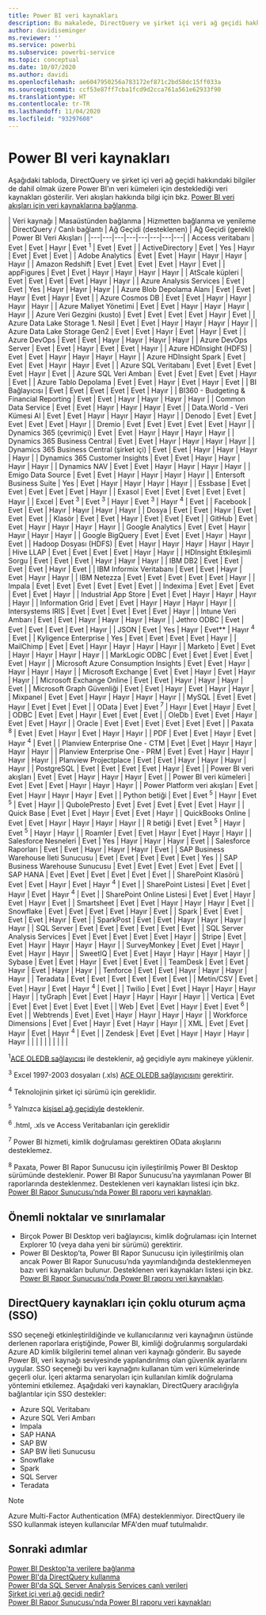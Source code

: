 ```yaml
---
title: Power BI veri kaynakları
description: Bu makalede, DirectQuery ve şirket içi veri ağ geçidi hakkındaki bilgiler de dahil olmak üzere Power BI’ın desteklediği veri kaynakları listelenir.
author: davidiseminger
ms.reviewer: ''
ms.service: powerbi
ms.subservice: powerbi-service
ms.topic: conceptual
ms.date: 10/07/2020
ms.author: davidi
ms.openlocfilehash: ae6047950256a783172ef871c2bd58dc15ff033a
ms.sourcegitcommit: ccf53e87ff7cba1fcd9d2cca761a561e62933f90
ms.translationtype: HT
ms.contentlocale: tr-TR
ms.lasthandoff: 11/04/2020
ms.locfileid: "93297608"
---
```

# <a name="power-bi-data-sources"></a>Power BI veri kaynakları

Aşağıdaki tabloda, DirectQuery ve şirket içi veri ağ geçidi hakkındaki bilgiler de dahil olmak üzere Power BI’ın veri kümeleri için desteklediği veri kaynakları gösterilir. Veri akışları hakkında bilgi için bkz. [Power BI veri akışları için veri kaynaklarına bağlanma](../transform-model/service-dataflows-data-sources.md).

| Veri kaynağı | Masaüstünden bağlanma | Hizmetten bağlanma ve yenileme | DirectQuery / Canlı bağlantı | Ağ Geçidi (desteklenen) | Ağ Geçidi (gerekli) | Power BI Veri Akışları |
|---|---|---|---|---|---|---|---|
| Access veritabanı | Evet | Evet | Hayır | Evet <sup>1</sup> | Evet | Evet |
| ActiveDirectory | Evet | Yes | Hayır | Evet | Evet | Evet |
| Adobe Analytics | Evet | Evet | Hayır | Hayır | Hayır | Hayır |
| Amazon Redshift | Evet | Evet | Evet | Evet | Hayır | Evet |
| appFigures | Evet | Evet | Hayır | Hayır | Hayır | Hayır |
| AtScale küpleri | Evet | Evet | Evet | Evet | Hayır | Hayır |
| Azure Analysis Services | Evet | Evet | Yes | Hayır | Hayır | Hayır |
| Azure Blob Depolama Alanı | Evet | Evet | Hayır | Evet | Hayır | Evet |
| Azure Cosmos DB | Evet | Evet | Hayır | Hayır | Hayır | Hayır |
| Azure Maliyet Yönetimi | Evet | Evet | Hayır | Hayır | Hayır | Hayır |
| Azure Veri Gezgini (kusto) | Evet | Evet | Evet | Evet | Hayır | Evet |
| Azure Data Lake Storage 1. Nesil | Evet | Evet | Hayır | Hayır | Hayır | Hayır |
| Azure Data Lake Storage Gen2 | Evet | Evet | Hayır | Evet | Hayır | Evet |
| Azure DevOps | Evet | Evet | Hayır | Hayır | Hayır | Hayır |
| Azure DevOps Server | Evet | Evet | Hayır | Evet | Evet | Hayır |
| Azure HDInsight (HDFS) | Evet | Evet | Hayır | Hayır | Hayır | Hayır |
| Azure HDInsight Spark | Evet | Evet | Evet | Hayır | Hayır | Evet |
| Azure SQL Veritabanı | Evet | Evet | Evet | Evet | Hayır | Evet |
| Azure SQL Veri Ambarı | Evet | Evet | Evet | Evet | Hayır | Evet |
| Azure Tablo Depolama | Evet | Evet | Hayır | Evet | Hayır | Evet |
| BI Bağlayıcısı | Evet | Evet | Evet | Evet | Evet | Hayır |
| BI360 - Budgeting & Financial Reporting | Evet | Evet | Hayır | Hayır | Hayır | Hayır |
| Common Data Service | Evet | Evet | Hayır | Hayır | Hayır | Evet |
| Data.World - Veri Kümesi Al | Evet | Evet | Hayır | Hayır | Hayır | Hayır |
| Denodo | Evet | Evet | Evet | Evet | Evet | Hayır |
| Dremio | Evet | Evet | Evet | Evet | Evet | Hayır |
| Dynamics 365 (çevrimiçi) | Evet | Evet | Hayır | Hayır | Hayır | Hayır |
| Dynamics 365 Business Central | Evet | Evet | Hayır | Hayır | Hayır | Hayır |
| Dynamics 365 Business Central (şirket içi) | Evet | Evet | Hayır | Hayır | Hayır | Hayır |
| Dynamics 365 Customer Insights | Evet | Evet | Hayır | Hayır | Hayır | Hayır |
| Dynamics NAV | Evet | Evet | Hayır | Hayır | Hayır | Hayır |
| Emigo Data Source | Evet | Evet | Hayır | Hayır | Hayır | Hayır |
| Entersoft Business Suite | Yes | Evet | Hayır | Hayır | Hayır | Hayır |
| Essbase | Evet | Evet | Evet | Evet | Evet | Hayır |
| Exasol | Evet | Evet | Evet | Evet | Evet | Hayır |
| Excel | Evet <sup>3</sup> | Evet <sup>3</sup> | Hayır | Evet <sup>3</sup> | Hayır <sup>4</sup> | Evet |
| Facebook | Evet | Evet | Hayır | Hayır | Hayır | Hayır |
| Dosya | Evet | Evet | Hayır | Evet | Evet | Evet |
| Klasör | Evet | Evet | Hayır | Evet | Evet | Evet |
| GitHub | Evet | Evet | Hayır | Hayır | Hayır | Hayır |
| Google Analytics | Evet | Evet | Hayır | Hayır | Hayır | Hayır |
| Google BigQuery | Evet | Evet | Evet | Hayır | Hayır | Evet |
| Hadoop Dosyası (HDFS) | Evet | Hayır | Hayır | Hayır | Hayır | Hayır |
| Hive LLAP | Evet | Evet | Evet | Evet | Hayır | Hayır |
| HDInsight Etkileşimli Sorgu | Evet | Evet | Evet | Hayır | Hayır | Hayır |
| IBM DB2 | Evet | Evet | Evet | Evet | Hayır | Evet |
| IBM Informix Veritabanı | Evet | Evet | Hayır | Evet | Hayır | Hayır |
| IBM Netezza | Evet | Evet | Evet | Evet | Evet | Hayır |
| Impala | Evet | Evet | Evet | Evet | Evet | Evet |
| Indexima | Evet | Evet | Evet | Evet | Evet | Hayır |
| Industrial App Store | Evet | Evet | Hayır | Hayır | Hayır | Hayır |
| Information Grid | Evet | Evet | Hayır | Hayır | Hayır | Hayır |
| Intersystems IRIS | Evet | Evet | Evet | Evet | Evet | Hayır |
| Intune Veri Ambarı | Evet | Evet | Hayır | Hayır | Hayır | Hayır |
| Jethro ODBC | Evet | Evet | Evet | Evet | Evet | Hayır |
| JSON | Evet | Yes | Hayır | Evet** | Hayır <sup>4</sup> | Evet |
| Kyligence Enterprise | Yes | Evet | Evet | Evet | Evet | Hayır |
| MailChimp | Evet | Evet | Hayır | Hayır | Hayır | Hayır |
| Marketo | Evet | Evet | Hayır | Hayır | Hayır | Hayır |
| MarkLogic ODBC | Evet | Evet | Evet | Evet | Evet | Hayır |
| Microsoft Azure Consumption Insights | Evet | Evet | Hayır | Hayır | Hayır | Hayır |
| Microsoft Exchange | Evet | Evet | Hayır | Evet | Hayır | Hayır |
| Microsoft Exchange Online | Evet | Evet | Hayır | Hayır | Hayır | Evet |
| Microsoft Graph Güvenliği | Evet | Evet | Hayır | Evet | Hayır | Hayır |
| Mixpanel | Evet | Evet | Hayır | Hayır | Hayır | Hayır |
| MySQL | Evet | Evet | Hayır | Evet | Evet | Evet |
| OData | Evet | Evet <sup>7</sup> | Hayır | Evet | Hayır | Evet |
| ODBC | Evet | Evet | Hayır | Evet | Evet | Evet |
| OleDb | Evet | Evet | Hayır | Evet | Evet | Hayır |
| Oracle | Evet | Evet | Evet | Evet | Evet | Evet |
| Paxata <sup>8</sup> | Evet | Evet | Hayır | Evet | Hayır | Hayır |
| PDF | Evet | Evet | Hayır | Evet | Hayır <sup>4</sup> | Evet |
| Planview Enterprise One - CTM | Evet | Evet | Hayır | Hayır | Hayır | Hayır |
| Planview Enterprise One - PRM | Evet | Evet | Hayır | Hayır | Hayır | Hayır |
| Planview Projectplace | Evet | Evet | Hayır | Hayır | Hayır | Hayır |
| PostgreSQL | Evet | Evet | Evet | Evet | Hayır | Evet |
| Power BI veri akışları | Evet | Evet | Hayır | Hayır | Hayır | Evet |
| Power BI veri kümeleri | Evet | Evet | Evet | Hayır | Hayır | Hayır |
| Power Platform veri akışları | Evet | Evet | Hayır | Hayır | Hayır | Evet |
| Python betiği | Evet | Evet <sup>5</sup> | Hayır | Evet <sup>5</sup> | Evet | Hayır |
| QubolePresto | Evet | Evet | Evet | Evet | Evet | Hayır |
| Quick Base | Evet | Evet | Hayır | Evet | Evet | Hayır |
| QuickBooks Online | Evet | Evet | Hayır | Hayır | Hayır | Hayır |
| R betiği | Evet | Evet <sup>5</sup> | Hayır | Evet <sup>5</sup> | Hayır | Hayır |
| Roamler | Evet | Evet | Hayır | Evet | Hayır | Hayır |
| Salesforce Nesneleri | Evet | Yes | Hayır | Hayır | Hayır | Evet |
| Salesforce Raporları | Evet | Evet | Hayır | Hayır | Hayır | Evet |
| SAP Business Warehouse İleti Sunucusu | Evet | Evet | Evet | Evet | Evet | Yes |
| SAP Business Warehouse Sunucusu | Evet | Evet | Evet | Evet | Evet | Evet |
| SAP HANA | Evet | Evet | Evet | Evet | Evet | Evet |
| SharePoint Klasörü | Evet | Evet | Hayır | Evet | Hayır <sup>4</sup> | Evet |
| SharePoint Listesi | Evet | Evet | Hayır | Evet | Hayır <sup>4</sup> | Evet |
| SharePoint Online Listesi | Evet | Evet | Hayır | Evet | Hayır | Evet |
| Smartsheet | Evet | Evet | Hayır | Hayır | Hayır | Evet |
| Snowflake | Evet | Evet | Evet | Evet | Hayır | Evet |
| Spark | Evet | Evet | Evet | Evet | Hayır | Evet |
| SparkPost | Evet | Evet | Hayır | Hayır | Hayır | Hayır |
| SQL Server | Evet | Evet | Evet | Evet | Evet | Evet |
| SQL Server Analysis Services | Evet | Evet | Evet | Evet | Evet | Hayır |
| Stripe | Evet | Evet | Hayır | Hayır | Hayır | Hayır |
| SurveyMonkey | Evet | Evet | Hayır | Evet | Hayır | Hayır |
| SweetIQ | Evet | Evet | Hayır | Hayır | Hayır | Hayır |
| Sybase | Evet | Evet | Hayır | Evet | Evet | Evet |
| TeamDesk | Evet | Evet | Hayır | Evet | Hayır | Hayır |
| Tenforce | Evet | Evet | Hayır | Hayır | Hayır | Hayır |
| Teradata | Evet | Evet | Evet | Evet | Evet | Evet |
| Metin/CSV | Evet | Evet | Hayır | Evet | Hayır <sup>4</sup> | Evet |
| Twilio | Evet | Evet | Hayır | Hayır | Hayır | Hayır |
| tyGraph | Evet | Evet | Hayır | Hayır | Hayır | Hayır |
| Vertica | Evet | Evet | Evet | Evet | Evet | Evet |
| Web | Evet | Evet | Hayır | Evet | Evet <sup>6</sup> | Evet |
| Webtrends | Evet | Evet | Hayır | Hayır | Hayır | Hayır |
| Workforce Dimensions | Evet | Evet | Hayır | Evet | Hayır | Hayır |
| XML | Evet | Evet | Hayır | Evet | Hayır <sup>4</sup> | Evet |
| Zendesk | Evet | Evet | Hayır | Hayır | Hayır | Hayır |
| | | | | | | | |

<sup>1</sup>[ACE OLEDB sağlayıcısı](https://www.microsoft.com/download/details.aspx?id=54920) ile desteklenir, ağ geçidiyle aynı makineye yüklenir.

<sup>3</sup> Excel 1997-2003 dosyaları (.xls) [ACE OLEDB sağlayıcısını](https://www.microsoft.com/download/details.aspx?id=54920) gerektirir.

<sup>4</sup> Teknolojinin şirket içi sürümü için gereklidir.

<sup>5</sup> Yalnızca [kişisel ağ geçidiyle](service-gateway-personal-mode.md) desteklenir.

<sup>6</sup> .html, .xls ve Access Veritabanları için gereklidir

<sup>7</sup> Power BI hizmeti, kimlik doğrulaması gerektiren OData akışlarını desteklemez.

<sup>8</sup> Paxata, Power BI Rapor Sunucusu için iyileştirilmiş Power BI Desktop sürümünde desteklenir. Power BI Rapor Sunucusu’na yayımlanan Power BI raporlarında desteklenmez. Desteklenen veri kaynakları listesi için bkz. [Power BI Rapor Sunucusu’nda Power BI raporu veri kaynakları](../report-server/data-sources.md).

## <a name="considerations-and-limitations"></a>Önemli noktalar ve sınırlamalar

- Birçok Power BI Desktop veri bağlayıcısı, kimlik doğrulaması için Internet Explorer 10 (veya daha yeni bir sürümü) gerektirir. 
- Power BI Desktop’ta, Power BI Rapor Sunucusu için iyileştirilmiş olan ancak Power BI Rapor Sunucusu’nda yayımlandığında desteklenmeyen bazı veri kaynakları bulunur. Desteklenen veri kaynakları listesi için bkz. [Power BI Rapor Sunucusu’nda Power BI raporu veri kaynakları](../report-server/data-sources.md).

## <a name="single-sign-on-sso-for-directquery-sources"></a>DirectQuery kaynakları için çoklu oturum açma (SSO)

SSO seçeneği etkinleştirildiğinde ve kullanıcılarınız veri kaynağının üstünde derlenen raporlara eriştiğinde, Power BI, kimliği doğrulanmış sorgulardaki Azure AD kimlik bilgilerini temel alınan veri kaynağı gönderir. Bu sayede Power BI, veri kaynağı seviyesinde yapılandırılmış olan güvenlik ayarlarını uygular.
SSO seçeneği bu veri kaynağını kullanan tüm veri kümelerinde geçerli olur. İçeri aktarma senaryoları için kullanılan kimlik doğrulama yöntemini etkilemez. Aşağıdaki veri kaynakları, DirectQuery aracılığıyla bağlantılar için SSO destekler:

- Azure SQL Veritabanı
- Azure SQL Veri Ambarı
- Impala
- SAP HANA
- SAP BW
- SAP BW İleti Sunucusu
- Snowflake
- Spark
- SQL Server
- Teradata

> [!Note]
> Azure Multi-Factor Authentication (MFA) desteklenmiyor. DirectQuery ile SSO kullanmak isteyen kullanıcılar MFA'den muaf tutulmalıdır.

## <a name="next-steps"></a>Sonraki adımlar

[Power BI Desktop'ta verilere bağlanma](desktop-quickstart-connect-to-data.md)  
[Power BI'da DirectQuery kullanma](desktop-directquery-about.md)  
[Power BI'da SQL Server Analysis Services canlı verileri](sql-server-analysis-services-tabular-data.md)  
[Şirket içi veri ağ geçidi nedir?](service-gateway-onprem.md)  
[Power BI Rapor Sunucusu'nda Power BI raporu veri kaynakları](../report-server/data-sources.md)
